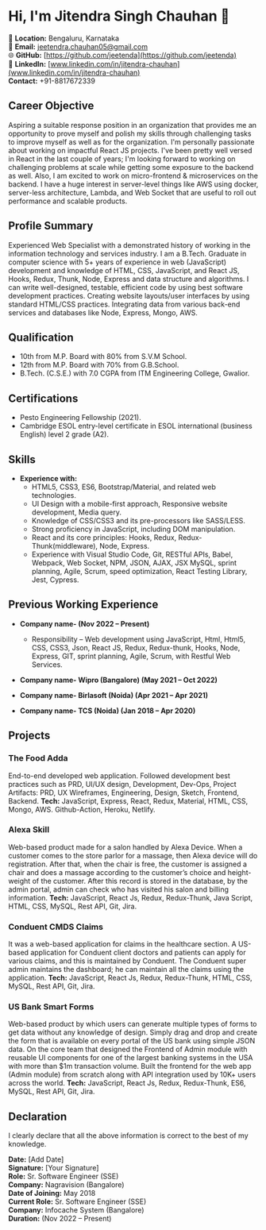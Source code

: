 # Hi, I'm Jitendra Singh Chauhan 👋

📍 **Location:** Bengaluru, Karnataka  
📧 **Email:** jeetendra.chauhan05@gmail.com  
🌐 **GitHub:** [https://github.com/jeetenda](https://github.com/jeetenda)  
🔗 **LinkedIn:** [www.linkedin.com/in/jitendra-chauhan](www.linkedin.com/in/jitendra-chauhan)   
**Contact:** +91-8817672339

## Career Objective
Aspiring a suitable response position in an organization that provides me an opportunity to prove myself and polish my skills through challenging tasks to improve myself as well as for the organization. I'm personally passionate about working on impactful React JS projects. I've been pretty well versed in React in the last couple of years; I'm looking forward to working on challenging problems at scale while getting some exposure to the backend as well. Also, I am excited to work on micro-frontend & microservices on the backend. I have a huge interest in server-level things like AWS using docker, server-less architecture, Lambda, and Web Socket that are useful to roll out performance and scalable products.

## Profile Summary
Experienced Web Specialist with a demonstrated history of working in the information technology and services industry. I am a B.Tech. Graduate in computer science with 5+ years of experience in web (JavaScript) development and knowledge of HTML, CSS, JavaScript, and React JS, Hooks, Redux, Thunk, Node, Express and data structure and algorithms. I can write well-designed, testable, efficient code by using best software development practices. Creating website layouts/user interfaces by using standard HTML/CSS practices. Integrating data from various back-end services and databases like Node, Express, Mongo, AWS.

## Qualification
- 10th from M.P. Board with 80% from S.V.M School.
- 12th from M.P. Board with 70% from G.B.School.
- B.Tech. (C.S.E.) with 7.0 CGPA from ITM Engineering College, Gwalior.

## Certifications
- Pesto Engineering Fellowship (2021).
- Cambridge ESOL entry-level certificate in ESOL international (business English) level 2 grade (A2).

## Skills
- **Experience with:**
  - HTML5, CSS3, ES6, Bootstrap/Material, and related web technologies.
  - UI Design with a mobile-first approach, Responsive website development, Media query.
  - Knowledge of CSS/CSS3 and its pre-processors like SASS/LESS.
  - Strong proficiency in JavaScript, including DOM manipulation.
  - React and its core principles: Hooks, Redux, Redux-Thunk(middleware), Node, Express.
  - Experience with Visual Studio Code, Git, RESTful APIs, Babel, Webpack, Web Socket, NPM, JSON, AJAX, JSX MySQL, sprint planning, Agile, Scrum, speed optimization, React Testing Library, Jest, Cypress.


## Previous Working Experience
- **Company name- (Nov 2022 – Present)**
  - Responsibility – Web development using JavaScript, Html, Html5, CSS, CSS3, Json, React JS, Redux, Redux-thunk, Hooks, Node, Express, GIT, sprint planning, Agile, Scrum, with Restful Web Services.

- **Company name- Wipro (Bangalore) (May 2021 – Oct 2022)**
  
- **Company name- Birlasoft (Noida) (Apr 2021 – Apr 2021)**
  
- **Company name- TCS (Noida) (Jan 2018 – Apr 2020)**

## Projects

### The Food Adda
End-to-end developed web application. Followed development best practices such as PRD, UI/UX design, Development, Dev-Ops, Project Artifacts: PRD, UX Wireframes, Engineering, Design, Sketch, Frontend, Backend.
**Tech:** JavaScript, Express, React, Redux, Material, HTML, CSS, Mongo, AWS. Github-Action, Heroku, Netlify.

### Alexa Skill
Web-based product made for a salon handled by Alexa Device. When a customer comes to the store parlor for a massage, then Alexa device will do registration. After that, when the chair is free, the customer is assigned a chair and does a massage according to the customer’s choice and height-weight of the customer. After this record is stored in the database, by the admin portal, admin can check who has visited his salon and billing information.
**Tech:** JavaScript, React Js, Redux, Redux-Thunk, Java Script, HTML, CSS, MySQL, Rest API, Git, Jira.

### Conduent CMDS Claims
It was a web-based application for claims in the healthcare section. A US-based application for Conduent client doctors and patients can apply for various claims, and this is maintained by Conduent. The Conduent super admin maintains the dashboard; he can maintain all the claims using the application.
**Tech:** JavaScript, React Js, Redux, Redux-Thunk, HTML, CSS, MySQL, Rest API, Git, Jira.

### US Bank Smart Forms
Web-based product by which users can generate multiple types of forms to get data without any knowledge of design. Simply drag and drop and create the form that is available on every portal of the US bank using simple JSON data. On the core team that designed the Frontend of Admin module with reusable UI components for one of the largest banking systems in the USA with more than $1m transaction volume. Built the frontend for the web app (Admin module) from scratch along with API integration used by 10K+ users across the world.
**Tech:** JavaScript, React Js, Redux, Redux-Thunk, ES6, MySQL, Rest API, Git, Jira.

## Declaration
I clearly declare that all the above information is correct to the best of my knowledge.

**Date:** [Add Date]  
**Signature:** [Your Signature]  
**Role:** Sr. Software Engineer (SSE)  
**Company:** Nagravision (Bangalore)  
**Date of Joining:** May 2018  
**Current Role:** Sr. Software Engineer (SSE)  
**Company:** Infocache System (Bangalore)  
**Duration:** (Nov 2022 – Present)
